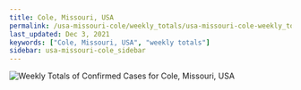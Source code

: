 ```yaml
---
title: Cole, Missouri, USA
permalink: /usa-missouri-cole/weekly_totals/usa-missouri-cole-weekly_totals.html
last_updated: Dec 3, 2021
keywords: ["Cole, Missouri, USA", "weekly totals"]
sidebar: usa-missouri-cole_sidebar
---
```


![Weekly Totals of Confirmed Cases for Cole, Missouri, USA](/covid_tracker/images/graphs/usa-missouri-cole-weekly_totals_graph.png)
